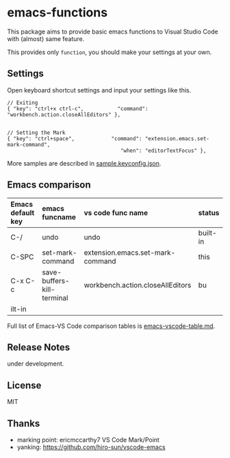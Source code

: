 # emacs-functions

This package aims to provide basic emacs functions to Visual Studio Code with
(almost) same feature.

This provides only `function`, you should make your settings at your
own.


## Settings

Open keyboard shortcut settings and input your settings like this.

```
// Exiting
{ "key": "ctrl+x ctrl-c",           "command": "workbench.action.closeAllEditors" },


// Setting the Mark
{ "key": "ctrl+space",            "command": "extension.emacs.set-mark-command",
                                     "when": "editorTextFocus" },
```

More samples are described in [sample.keyconfig.json](http://github.com/shirou/emacs-functions/blob/master/sample.keyconfig.json).

## Emacs comparison


| Emacs default key | emacs funcname             | vs code func name                | status   |
|:------------------|:---------------------------|:---------------------------------|:---------|
| C-/               | undo                       | undo                             | built-in |
| C-SPC             | set-mark-command           | extension.emacs.set-mark-command | this     |
| C-x C-c           | save-buffers-kill-terminal | workbench.action.closeAllEditors | bu       |
ilt-in |


Full list of Emacs-VS Code comparison tables is [emacs-vscode-table.md](http://github.com/shirou/emacs-functions/blob/master/emacs-vscode-table.md).


## Release Notes

under development.

## License

MIT

## Thanks

- marking point: ericmccarthy7 VS Code Mark/Point
- yanking: https://github.com/hiro-sun/vscode-emacs
